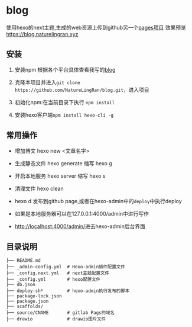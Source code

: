 # blog

使用hexo的next主题,生成的web资源上传到github另一个[pages项目](https://github.com/NatureLingRan/NatureLingRan.github.io)
效果预览<https://blog.naturelingran.xyz>

## 安装

1. 安装npm 根据各个平台具体查看我写的[blog](https://blog.naturelingran.xyz/2020/09/22/NodeJs%E5%9F%BA%E6%9C%AC%E4%BD%BF%E7%94%A8/)

2. 克隆本项目并进入`git clone https://github.com/NatureLingRan/blog.git`，进入项目

3. 初始化npm:在当前目录下执行 `npm install`

4. 安装hexo客户端`npm install hexo-cli -g`

## 常用操作

* 增加博文 hexo new <文章名字>

* 生成静态文件 hexo generate 缩写 hexo g

* 开启本地服务 hexo server 缩写 hexo s

* 清理文件 hexo clean

* hexo d 发布到github page,或者在hexo-admin中的`deploy`中执行deploy

* 如果是本地服务器可以在127.0.0.1:4000/admin中进行写作

* <http://localhost:4000/admin/>进去hexo-admin后台界面

## 目录说明

```directory
├── README.md
├── _admin-config.yml  # Hexo-admin插件配置文件
├── _config.next.yml   # next主题配置文件
├── _config.yml        # hexo配置文件
├── db.json
├── deploy.sh*         # hexo-admin执行发布的脚本
├── package-lock.json
├── package.json
├── scaffolds/
├── source/CNAME       # gitlab Pags的域名
├── drawio             # drawio图片文件
```
